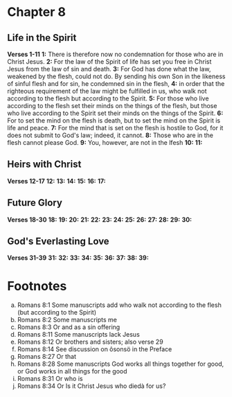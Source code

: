 # Chapter 8
## Life in the Spirit
**Verses 1-11**
**1:** There is therefore now no condemnation for those who are in Christ Jesus.
**2:** For the law of the Spirit of life has set you free in Christ Jesus from the law of sin and death.
**3:** For God has done what the law, weakened by the flesh, could not do. By sending his own Son in the likeness of sinful flesh and for sin, he condemned sin in the flesh,
**4:** in order that the righteous requirement of the law might be fulfilled in us, who walk not according to the flesh but according to the Spirit.
**5:** For those who live according to the flesh set their minds on the things of the flesh, but those who live according to the Spirit set their minds on the things of the Spirit.
**6:** For to set the mind on the flesh is death, but to set the mind on the Spirit is life and peace.
**7:** For the mind that is set on the flesh is hostile to God, for it does not submit to God's law; indeed, it cannot.
**8:** Those who are in the flesh cannot please God.
**9:** You, however, are not in the lfesh
**10:** 
**11:** 

## Heirs with Christ
**Verses 12-17**
**12:** 
**13:** 
**14:** 
**15:** 
**16:** 
**17:** 

## Future Glory
**Verses 18-30**
**18:** 
**19:** 
**20:** 
**21:** 
**22:** 
**23:** 
**24:** 
**25:** 
**26:** 
**27:** 
**28:** 
**29:** 
**30:** 

## God's Everlasting Love
**Verses 31-39**
**31:** 
**32:** 
**33:** 
**34:** 
**35:** 
**36:** 
**37:** 
**38:** 
**39:** 

# Footnotes
<ol type='a'>
	<li>Romans 8:1 Some manuscripts add who walk not according to the flesh (but according to the Spirit)</li>
	<li>Romans 8:2 Some manuscripts me</li>
	<li>Romans 8:3 Or and as a sin offering</li>
	<li>Romans 8:11 Some manuscripts lack Jesus</li>
	<li>Romans 8:12 Or brothers and sisters; also verse 29</li>
	<li>Romans 8:14 See discussion on ôsonsö in the Preface</li>
	<li>Romans 8:27 Or that</li>
	<li>Romans 8:28 Some manuscripts God works all things together for good, or God works in all things for the good</li>
	<li>Romans 8:31 Or who is</li>
	<li>Romans 8:34 Or Is it Christ Jesus who diedà for us?</li>
</ol>

